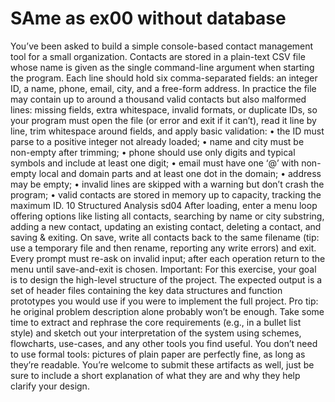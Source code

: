 # SAme as ex00 without database

You’ve been asked to build a simple console-based contact management tool for a small
organization. Contacts are stored in a plain-text CSV file whose name is given as the
single command-line argument when starting the program. Each line should hold six
comma-separated fields: an integer ID, a name, phone, email, city, and a free-form address. In practice the file may contain up to around a thousand valid contacts but also
malformed lines: missing fields, extra whitespace, invalid formats, or duplicate IDs, so
your program must open the file (or error and exit if it can’t), read it line by line, trim
whitespace around fields, and apply basic validation:
• the ID must parse to a positive integer not already loaded;
• name and city must be non-empty after trimming;
• phone should use only digits and typical symbols and include at least one digit;
• email must have one ‘@’ with non-empty local and domain parts and at least one
dot in the domain;
• address may be empty;
• invalid lines are skipped with a warning but don’t crash the program;
• valid contacts are stored in memory up to capacity, tracking the maximum ID.
10
Structured Analysis sd04
After loading, enter a menu loop offering options like listing all contacts, searching by
name or city substring, adding a new contact, updating an existing contact, deleting a
contact, and saving & exiting.
On save, write all contacts back to the same filename (tip: use a temporary file and then
rename, reporting any write errors) and exit. Every prompt must re-ask on invalid input;
after each operation return to the menu until save-and-exit is chosen.
Important:
For this exercise, your goal is to design the high-level structure of the project. The expected output is a set of header files containing the key data structures and function
prototypes you would use if you were to implement the full project.
Pro tip: he original problem description alone probably won’t be enough.
Take some time to extract and rephrase the core requirements (e.g., in a bullet list style)
and sketch out your interpretation of the system using schemes, flowcharts, use-cases,
and any other tools you find useful.
You don’t need to use formal tools: pictures of plain paper are perfectly fine, as
long as they’re readable.
You’re welcome to submit these artifacts as well, just be sure to include a short explanation of what they are and why they help clarify your design.
